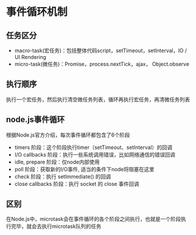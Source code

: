 # 事件循环机制

## 任务区分

- macro-task(宏任务)：包括整体代码script，setTimeout，setInterval，IO / UI Rendering
- micro-task(微任务)：Promise，process.nextTick，ajax， Object.observe




## 执行顺序

执行一个宏任务，然后执行清空微任务列表，循环再执行宏任务，再清微任务列表


## node.js事件循环

根据Node.js官方介绍，每次事件循环都包含了6个阶段

- timers 阶段：这个阶段执行timer（setTimeout、setInterval）的回调
- I/O callbacks 阶段：执行一些系统调用错误，比如网络通信的错误回调
- idle, prepare 阶段：仅node内部使用
- poll 阶段：获取新的I/O事件, 适当的条件下node将阻塞在这里
- check 阶段：执行 setImmediate() 的回调
- close callbacks 阶段：执行 socket 的 close 事件回调

## 区别

在Node.js中，microtask会在事件循环的各个阶段之间执行，也就是一个阶段执行完毕，就会去执行microtask队列的任务
